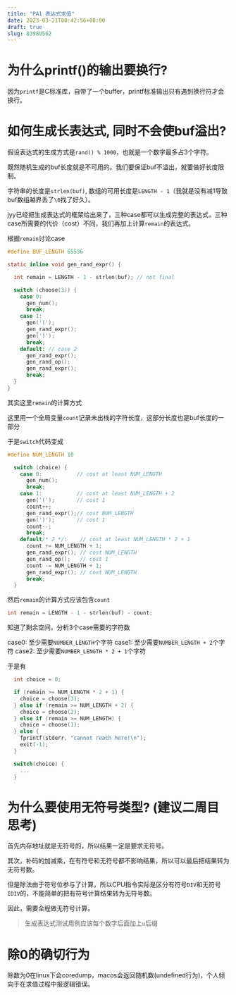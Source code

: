 ```yaml
---
title: "PA1 表达式求值"
date: 2023-03-21T00:42:56+08:00
draft: true
slug: 83980562
---
```

# 为什么printf()的输出要换行?
因为`printf`是C标准库，自带了一个buffer，printf标准输出只有遇到换行符才会换行。

# 如何生成长表达式, 同时不会使buf溢出?
假设表达式的生成方式是`rand() % 1000`，也就是一个数字最多占3个字符。

既然随机生成的buf长度就是不可用的。我们要保证buf不溢出，就要做好长度限制。

字符串的长度是`strlen(buf)`, 数组的可用长度是`LENGTH - 1`（我就是没有减1导致buf数组越界丢了`\0`找了好久）。

jyy已经把生成表达式的框架给出来了，三种case都可以生成完整的表达式，三种case所需要的代价（cost）不同，我们再加上计算`remain`的表达式。

根据`remain`讨论case

```c
#define BUF_LENGTH 65536

static inline void gen_rand_expr() {

  int remain = LENGTH - 1 - strlen(buf); // not final

  switch (choose(3)) {
    case 0:
      gen_num();
      break;
    case 1:
      gen('(');
      gen_rand_expr();
      gen(')');
      break;
    default: // case 2
      gen_rand_expr();
      gen_rand_op();
      gen_rand_expr();
      break;
  }
}
```
其实这里`remain`的计算方式

这里用一个全局变量`count`记录未出栈的字符长度，这部分长度也是buf长度的一部分

于是`switch`代码变成

```c
#define NUM_LENGTH 10

  switch (choice) {
    case 0:           // cost at least NUM_LENGTH
      gen_num();
      break;
    case 1:           // cost at least NUM_LENGTH + 2
      gen('(');       // cost 1
      count++;
      gen_rand_expr();// cost NUM_LENGTH
      gen(')');       // cost 1
      count--;
      break;
    default/* 2 */:    // cost at least NUM_LENGTH * 2 + 1
      count += NUM_LENGTH + 1;
      gen_rand_expr(); // cost NUM_LENGTH
      gen_rand_op();   // cost 1
      count -= NUM_LENGTH + 1;
      gen_rand_expr(); // cost NUM_LENGTH
      break;
  }
```
然后`remain`的计算方式应该包含`count`

```c
int remain = LENGTH - 1 - strlen(buf) - count;
```
知道了剩余空间，分析3个case需要的字符数

case0: 至少需要`NUMBER_LENGTH`个字符
case1: 至少需要`NUMBER_LENGTH + 2`个字符
case2: 至少需要`NUMBER_LENGTH * 2 + 1`个字符

于是有
```c
  int choice = 0;

  if (remain >= NUM_LENGTH * 2 + 1) {
    choice = choose(3);
  } else if (remain >= NUM_LENGTH + 2) {
    choice = choose(2);
  } else if (remain >= NUM_LENGTH) {
    choice = choose(1);
  } else {
    fprintf(stderr, "cannot reach here!\n");
    exit(-1);
  }

  switch(choice) {
    ...
  }

```
# 为什么要使用无符号类型? (建议二周目思考)
首先内存地址就是无符号的，所以结果一定是要求无符号。

其次，补码的加减乘，在有符号和无符号都不影响结果，所以可以最后把结果转为无符号数。

但是除法由于符号位参与了计算，所以CPU指令实际是区分有符号`DIV`和无符号`IDIV`的，不能简单的把有符号计算结果转为无符号数。

因此，需要全程做无符号计算。

> 生成表达式测试用例应该每个数字后面加上`u`后缀

# 除0的确切行为
除数为0在linux下会coredump，macos会返回随机数(undefined行为)，个人倾向于在求值过程中报逻辑错误。